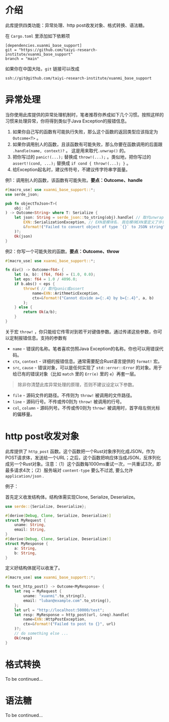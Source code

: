 # 介绍

此库提供四类功能：异常处理、http post收发对象、格式转换、语法糖。

在 `Cargo.toml` 里添加如下依赖项

```
[dependencies.xuanmi_base_support]
git = "https://github.com/taiyi-research-institute/xuanmi_base_support"
branch = "main"
```

如果你在中国大陆，`git` 链接可以改成

```
ssh://git@github.com/taiyi-research-institute/xuanmi_base_support
```


# 异常处理

当你使用此库提供的异常处理机制时，笔者推荐你养成如下几个习惯。按照这样的习惯来处理异常，你将得到类似于Java Exception的报错信息。

1. 如果你自己写的函数有可能执行失败，那么这个函数的返回类型应该指定为 `Outcome<T>` 。
2. 如果你调用别人的函数，且该函数有可能失败，那么你要在函数调用的后面跟 `.handle(name, context)?` 。
   这是用来取代`.unwrap()` 的。
3. 把你写过的 `panic!(...);` 替换成 `throw!(...);` 。类似地，把你写过的 `assert!(cond, ...);` 替换成 `if cond { throw!(...); }` 。
4. 给Exception起名时，建议传符号，不建议传字符串字面量。

例1：调用别人的函数，该函数有可能失败。**要点：Outcome、handle**

```rust
#[macro_use] use xuanmi_base_support::*; 
use serde_json;

pub fn objectToJson<T>(
    obj: &T
) -> Outcome<String> where T: Serialize {
    let json: String = serde_json::to_string(obj).handle( // 取代unwrap
        EXN::SerializationException, // EXN是模块名. 我在模块EXN里定义了许多Exception名称
        &format!("Failed to convert object of type `{}` to JSON string", std::any::type_name::<T>()),
    )?;
    Ok(json)
}
```

例2：你写一个可能失败的函数。**要点：Outcome、throw**

```rust
#[macro_use] use xuanmi_base_support::*; 

fn div() -> Outcome<f64> {
    let (a, b): (f64, f64) = (1.0, 0.0);
    let eps: f64 = 1.0 / 4096.0;
    if b.abs() < eps {
        throw!( // 取代panic或assert
            name=EXN::ArithmeticException,
            ctx=&format!("Cannot divide a={:.4} by b={:.4}", a, b)
        );
    } else {
        return Ok(a/b);
    }
}
```

关于宏 `throw!` ，你只能给它传零对到若干对键值参数。通过传递这些参数，你可以定制报错信息。支持的参数有

* `name` - 错误的名称。笔者喜欢仿照Java Exception的名称。你也可以用错误代码。
* `ctx`, `context` - 详细的报错信息。通常需要配合Rust语言提供的 `format!` 宏。
* `src`, `cause` - 错误对象，可以是任何实现了 `std::error::Error` 的对象。用于给已有的错误对象（比如 `match` 里的 `Err(e)` 里的 `e`）再套一层。

> 除非你清楚此库异常处理的原理，否则不建议设定以下参数。

* `file` - 源码文件的路径。不传则为 `throw!` 被调用的文件路径。
* `line` - 源码行号。不传或传0则为 `throw!` 被调用的行号。
* `col`, `column` - 源码列号。不传或传0则为 `throw!` 被调用时，首字母左侧光标的偏移量。


# http post收发对象

此库提供了 `http_post` 函数。这个函数把一个Rust对象序列化成JSON，作为POST请求体，发送给一个URL；之后，这个函数把响应体当成JSON，反序列化成另一个Rust对象。注意：（1）这个函数每1000ms重试一次，一共重试3次，即最多请求4次；（2）服务端对 `content-type` 要么不过滤, 要么允许 `application/json` .

例子：

首先定义收发结构体。结构体需实现Clone, Serialize, Deserialize。

```rust
use serde::{Serialize, Deserialize};

#[derive(Debug, Clone, Serialize, Deserialize)]
struct MyRequest {
    uname: String,
    email: String,
}
#[derive(Debug, Clone, Serialize, Deserialize)]
struct MyResponse {
    a: String,
    b: String,
}
```

定义好结构体就可以收发了。

```rust
#[macro_use] use xuanmi_base_support::*;

fn test_http_post() -> Outcome<MyResponse> {
    let req = MyRequest {
        uname: "xuanmi".to_string(),
        email: "luban@example.com".to_string(),
    };
    let url = "http://localhost:50000/test";
    let resp: MyResponse = http_post(url, &req).handle(
    	name=EXN::HttpPostException,
    	ctx=&format!("Failed to post to {}", url)
    )?;
    // do something else ...
    Ok(resp)
}
```

# 格式转换

To be continued...

# 语法糖

To be continued...
